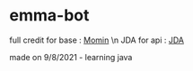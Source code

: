 # emma-bot
full credit for base : [Momin](https://github.com/MOMIN5/Discord-Bot-Java) \n
JDA for api : [JDA](https://github.com/DV8FromTheWorld/JDA)

made on 9/8/2021 - learning java 
